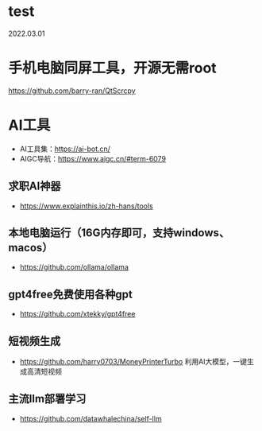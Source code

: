 # test

2022.03.01


# 手机电脑同屏工具，开源无需root
https://github.com/barry-ran/QtScrcpy

# AI工具

* AI工具集：https://ai-bot.cn/
* AIGC导航：https://www.aigc.cn/#term-6079

## 求职AI神器
* https://www.explainthis.io/zh-hans/tools

## 本地电脑运行（16G内存即可，支持windows、macos）
* https://github.com/ollama/ollama

## gpt4free免费使用各种gpt
* https://github.com/xtekky/gpt4free


## 短视频生成 
* https://github.com/harry0703/MoneyPrinterTurbo  利用AI大模型，一键生成高清短视频

## 主流llm部署学习
* https://github.com/datawhalechina/self-llm
